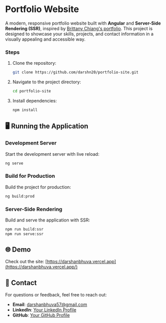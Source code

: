 # Portfolio Website

A modern, responsive portfolio website built with **Angular** and **Server-Side Rendering (SSR)**, inspired by [Brittany Chiang's portfolio](https://v4.brittanychiang.com/). This project is designed to showcase your skills, projects, and contact information in a visually appealing and accessible way.

### Steps
1. Clone the repository:
   ```bash
   git clone https://github.com/darshn20/portfolio-site.git
   ```
2. Navigate to the project directory:
   ```bash
   cd portfolio-site
   ```
3. Install dependencies:
   ```bash
   npm install
   ```


## 🖥️ Running the Application

### Development Server
Start the development server with live reload:
```bash
ng serve
```

### Build for Production
Build the project for production:
```bash
ng build:prod
```

### Server-Side Rendering
Build and serve the application with SSR:
```bash
npm run build:ssr
npm run serve:ssr
```

## 🌐 Demo

Check out the site: [https://darshanbhuva.vercel.app](https://darshanbhuva.vercel.app/)

## 📧 Contact

For questions or feedback, feel free to reach out:
- **Email**: [darshanbhuva57@gmail.com](mailto:darshanbhuva57@gmail.com)
- **LinkedIn**: [Your LinkedIn Profile](https://www.linkedin.com/in/darshan-bhuva-805170190)
- **GitHub**: [Your GitHub Profile](https://github.com/darshn20)
